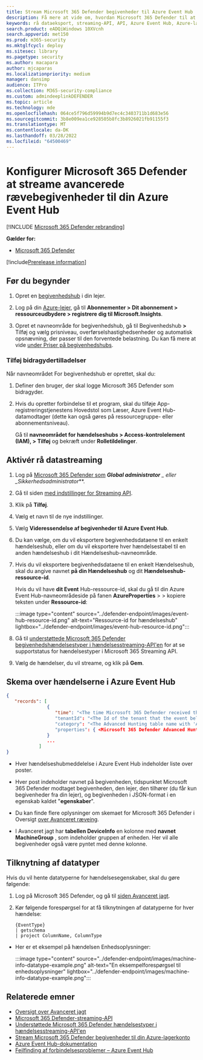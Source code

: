 ```yaml
---
title: Stream Microsoft 365 Defender begivenheder til Azure Event Hub
description: Få mere at vide om, hvordan Microsoft 365 Defender til at streame Avancerede rævebegivenheder til din Begivenhedshub.
keywords: rå dataeksport, streaming-API, API, Azure Event Hub, Azure-lager, lagerkonto, Avanceret jagt, rå datadeling
search.product: eADQiWindows 10XVcnh
search.appverid: met150
ms.prod: m365-security
ms.mktglfcycl: deploy
ms.sitesec: library
ms.pagetype: security
ms.author: macapara
author: mjcaparas
ms.localizationpriority: medium
manager: dansimp
audience: ITPro
ms.collection: M365-security-compliance
ms.custom: admindeeplinkDEFENDER
ms.topic: article
ms.technology: mde
ms.openlocfilehash: 064ce5f796d59994b9d7ec4c3403711b1d683e56
ms.sourcegitcommit: 3b8e009ea1ce928505b8fc3b8926021fb91155f3
ms.translationtype: MT
ms.contentlocale: da-DK
ms.lasthandoff: 03/28/2022
ms.locfileid: "64500469"
---
```

# <a name="configure-microsoft-365-defender-to-stream-advanced-hunting-events-to-your-azure-event-hub"></a>Konfigurer Microsoft 365 Defender at streame avancerede rævebegivenheder til din Azure Event Hub

[!INCLUDE [Microsoft 365 Defender rebranding](../../includes/microsoft-defender.md)]


**Gælder for:**
- [Microsoft 365 Defender](https://go.microsoft.com/fwlink/?linkid=2118804)

[!include[Prerelease information](../../includes/prerelease.md)]

## <a name="before-you-begin"></a>Før du begynder

1. Opret en [begivenhedshub](/azure/event-hubs/) i din lejer.

2. Log på din [Azure-lejer](https://ms.portal.azure.com/), gå til **Abonnementer > Dit abonnement > ressourceudbydere > registrere dig til Microsoft.Insights**.

3. Opret et navneområde for begivenhedshub, gå til Begivenhedshub **>** Tilføj og vælg prisniveau, overførselshastighedsenheder og automatisk opsnævning, der passer til den forventede belastning. Du kan få mere at vide [under Priser på begivenhedshubs](https://azure.microsoft.com/pricing/details/event-hubs/).

### <a name="add-contributor-permissions"></a>Tilføj bidragydertilladelser

Når navneområdet For begivenhedshub er oprettet, skal du:

1. Definer den bruger, der skal logge Microsoft 365 Defender som bidragyder.

2. Hvis du opretter forbindelse til et program, skal du tilføje App-registreringstjenestens Hovedstol som Læser, Azure Event Hub-datamodtager (dette kan også gøres på ressourcegruppe- eller abonnementsniveau).

    Gå til **navneområdet for hændelseshubs > Access-kontrolelement (IAM), > Tilføj** og bekræft under **Rolletildelinger**.

## <a name="enable-raw-data-streaming"></a>Aktivér rå datastreaming

1. Log på <a href="https://go.microsoft.com/fwlink/p/?linkid=2077139" target="_blank">Microsoft 365 Defender som</a> ***Global administrator** _ eller _*_Sikkerhedsadministrator_**.

2. Gå til siden [med indstillinger for Streaming API](https://security.microsoft.com/settings/mtp_settings/raw_data_export).

3. Klik på **Tilføj**.

4. Vælg et navn til de nye indstillinger.

5. Vælg **Videressendelse af begivenheder til Azure Event Hub**.

6. Du kan vælge, om du vil eksportere begivenhedsdataene til en enkelt hændelseshub, eller om du vil eksportere hver hændelsestabel til en anden hændelseshub i dit Hændelseshub-navneområde.

7. Hvis du vil eksportere begivenhedsdataene til en enkelt Hændelseshub, skal du angive navnet **på din Hændelseshub** og dit **Hændelseshub-ressource-id**.

   Hvis du vil have **dit Event** Hub-ressource-id, skal du gå til din Azure Event Hub-navneområdeside på fanen **AzureProperties** [](https://ms.portal.azure.com/) >  > kopiere teksten under **Ressource-id**:

   :::image type="content" source="../defender-endpoint/images/event-hub-resource-id.png" alt-text="Ressource-id for hændelseshub" lightbox="../defender-endpoint/images/event-hub-resource-id.png":::

8. Gå til [understøttede Microsoft 365 Defender begivenhedshændelsestyper i hændelsesstreaming-API'en](supported-event-types.md) for at se supportstatus for hændelsestyper i Microsoft 365 Streaming API.

9. Vælg de hændelser, du vil streame, og klik på **Gem**.

## <a name="the-schema-of-the-events-in-azure-event-hub"></a>Skema over hændelserne i Azure Event Hub

```JSON
{
   "records": [
               {
                  "time": "<The time Microsoft 365 Defender received the event>"
                  "tenantId": "<The Id of the tenant that the event belongs to>"
                  "category": "<The Advanced Hunting table name with 'AdvancedHunting-' prefix>"
                  "properties": { <Microsoft 365 Defender Advanced Hunting event as Json> }
               }
               ...
            ]
}
```

- Hver hændelseshubmeddelelse i Azure Event Hub indeholder liste over poster.

- Hver post indeholder navnet på begivenheden, tidspunktet Microsoft 365 Defender modtaget begivenheden, den lejer, den tilhører (du får kun begivenheder fra din lejer), og begivenheden i JSON-format i en egenskab kaldet "**egenskaber**".

- Du kan finde flere oplysninger om skemaet for Microsoft 365 Defender i Oversigt [over Avanceret ræveing](advanced-hunting-overview.md).

- I Avanceret jagt har **tabellen DeviceInfo** en kolonne med **navnet MachineGroup** , som indeholder gruppen af enheden. Her vil alle begivenheder også være pyntet med denne kolonne.

## <a name="data-types-mapping"></a>Tilknytning af datatyper

Hvis du vil hente datatyperne for hændelsesegenskaber, skal du gøre følgende:

1. Log på Microsoft 365 Defender<a href="https://go.microsoft.com/fwlink/p/?linkid=2077139" target="_blank">,</a> og gå til [siden Avanceret jagt](https://security.microsoft.com/hunting-package).

2. Kør følgende forespørgsel for at få tilknytningen af datatyperne for hver hændelse:

   ```kusto
   {EventType}
   | getschema
   | project ColumnName, ColumnType
   ```

- Her er et eksempel på hændelsen Enhedsoplysninger:

  :::image type="content" source="../defender-endpoint/images/machine-info-datatype-example.png" alt-text="En eksempelforespørgsel til enhedsoplysninger" lightbox="../defender-endpoint/images/machine-info-datatype-example.png":::

## <a name="related-topics"></a>Relaterede emner

- [Oversigt over Avanceret jagt](advanced-hunting-overview.md)
- [Microsoft 365 Defender-streaming-API](streaming-api.md)
- [Understøttede Microsoft 365 Defender hændelsestyper i hændelsesstreaming-API'en](supported-event-types.md)
- [Stream Microsoft 365 Defender begivenheder til din Azure-lagerkonto](streaming-api-storage.md)
- [Azure Event Hub-dokumentation](/azure/event-hubs/)
- [Fejlfinding af forbindelsesproblemer – Azure Event Hub](/azure/event-hubs/troubleshooting-guide)
